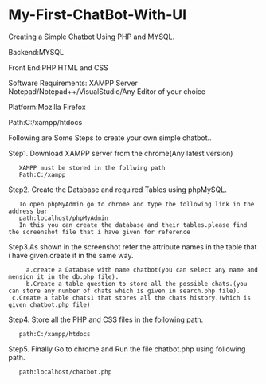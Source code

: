 # My-First-ChatBot-With-UI
Creating a Simple Chatbot Using PHP and MYSQL.

Backend:MYSQL

Front End:PHP HTML and CSS

Software Requirements:
XAMPP Server
Notepad/Notepad++/VisualStudio/Any Editor of your choice

Platform:Mozilla Firefox

Path:C:/xampp/htdocs

Following are Some Steps to create your own simple chatbot..

Step1. Download XAMPP server from the chrome(Any latest version)

       XAMPP must be stored in the follwing path
       Path:C:/xampp
  
Step2. Create the Database and required Tables using phpMySQL.


       To open phpMyAdmin go to chrome and type the following link in the address bar
       path:localhost/phpMyAdmin
       In this you can create the database and their tables.please find the screenshot file that i have given for reference 
      
Step3.As shown in the screenshot refer the attribute names in the table that i have given.create it in the same way.


         a.create a Database with name chatbot(you can select any name and mension it in the db.php file).
         b.Create a table question to store all the possible chats.(you can store any number of chats which is given in search.php file).
	 c.Create a table chats1 that stores all the chats history.(which is given chatbot.php file)
	 
Step4. Store all the PHP and CSS files in the following path.

       path:C:/xampp/htdocs
       
Step5. Finally Go to chrome and Run the file chatbot.php using following path.

       path:localhost/chatbot.php
	 
	 
 
